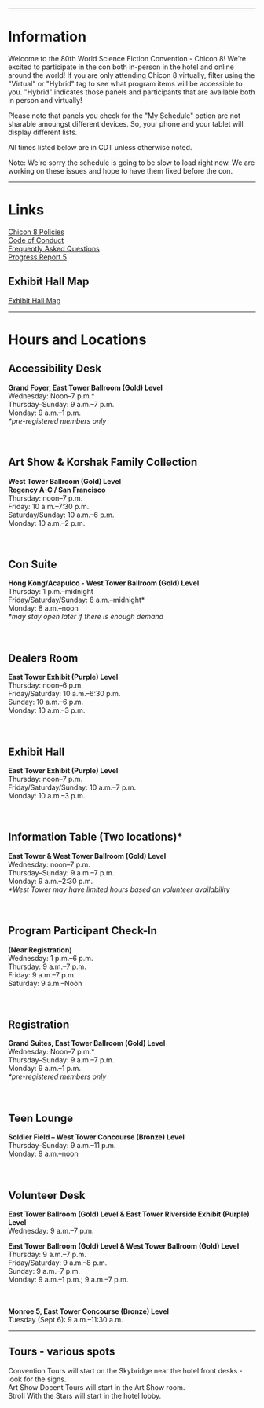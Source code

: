 
---
# Information

Welcome to the 80th World Science Fiction Convention - Chicon 8! We’re excited to participate in the con both in-person in the hotel and online around the world! If you are only attending Chicon 8 virtually, filter using the "Virtual" or "Hybrid" tag to see what program items will be accessible to you. "Hybrid" indicates those panels and participants that are available both in person and virtually!

Please note that panels you check for the "My Schedule" option are not sharable amoungst different devices. So, your phone and your tablet will display different lists.

All times listed below are in CDT unless otherwise noted.

Note: We're sorry the schedule is going to be slow to load right now. We are working on these issues and hope to have them fixed before the con.

---
# Links

[Chicon 8 Policies](https://chicon.org/home/policies/)  
[Code of Conduct](https://chicon.org/home/for-members/code-of-conduct/)  
[Frequently Asked Questions](https://chicon.org/home/about-worldcon/chicon-8-frequently-asked-questions-august-2020/)  
[Progress Report 5](https://chicon.org/wp-content/uploads/2022/08/Chicon-8-PR5.pdf)  

## Exhibit Hall Map

[Exhibit Hall Map](Exhibit_Hall.png)

---
# Hours and Locations

## Accessibility Desk
**Grand Foyer, East Tower Ballroom (Gold) Level**  
Wednesday: Noon–7 p.m.*  
Thursday–Sunday: 9 a.m.–7 p.m.  
Monday: 9 a.m.–1 p.m.  
*&ast;pre-registered members only*  
&nbsp;  
&nbsp;  
## Art Show & Korshak Family Collection
**West Tower Ballroom (Gold) Level**  
**Regency A-C / San Francisco**  
Thursday: noon–7 p.m.  
Friday: 10 a.m.–7:30 p.m.  
Saturday/Sunday: 10 a.m.–6 p.m.  
Monday: 10 a.m.–2 p.m.  
&nbsp;  
&nbsp;  
## Con Suite
**Hong Kong/Acapulco - West Tower Ballroom (Gold) Level**  
Thursday: 1 p.m.–midnight  
Friday/Saturday/Sunday: 8 a.m.–midnight*  
Monday: 8 a.m.–noon  
*&ast;may stay open later if there is enough demand*  
&nbsp;  
&nbsp;  
## Dealers Room
**East Tower Exhibit (Purple) Level**  
Thursday: noon–6 p.m.  
Friday/Saturday: 10 a.m.–6:30 p.m.  
Sunday: 10 a.m.–6 p.m.  
Monday: 10 a.m.–3 p.m.  
&nbsp;  
&nbsp;  
## Exhibit Hall
**East Tower Exhibit (Purple) Level**  
Thursday: noon–7 p.m.  
Friday/Saturday/Sunday: 10 a.m.–7 p.m.  
Monday: 10 a.m.–3 p.m.  
&nbsp;  
&nbsp;  
## Information Table (Two locations)*
**East Tower & West Tower Ballroom (Gold) Level**  
Wednesday: noon–7 p.m.  
Thursday–Sunday: 9 a.m.–7 p.m.  
Monday: 9 a.m.–2:30 p.m.  
*&ast;West Tower may have limited hours based on volunteer availability*  
&nbsp;  
&nbsp;  
## Program Participant Check-In
**(Near Registration)**  
Wednesday: 1 p.m.–6 p.m.  
Thursday: 9 a.m.–7 p.m.  
Friday: 9 a.m.–7 p.m.  
Saturday: 9 a.m.–Noon  
&nbsp;  
&nbsp;  
## Registration
**Grand Suites, East Tower Ballroom (Gold) Level**  
Wednesday: Noon–7 p.m.*  
Thursday–Sunday: 9 a.m.–7 p.m.  
Monday: 9 a.m.–1 p.m.  
*&ast;pre-registered members only*  
&nbsp;  
&nbsp;  
## Teen Lounge
**Soldier Field – West Tower Concourse (Bronze) Level**  
Thursday–Sunday: 9 a.m.–11 p.m.  
Monday: 9 a.m.–noon  
&nbsp;  
&nbsp;  
## Volunteer Desk
**East Tower Ballroom (Gold) Level & East Tower Riverside Exhibit (Purple) Level**  
Wednesday: 9 a.m.–7 p.m.  

**East Tower Ballroom (Gold) Level & West Tower Ballroom (Gold) Level**  
Thursday: 9 a.m.–7 p.m.  
Friday/Saturday: 9 a.m.–8 p.m.  
Sunday: 9 a.m.–7 p.m.  
Monday: 9 a.m.–1 p.m.; 9 a.m.–7 p.m.  
&nbsp;  
&nbsp;  

**Monroe 5, East Tower Concourse (Bronze) Level**  
Tuesday (Sept 6): 9 a.m.–11:30 a.m.  

---
## Tours - various spots

Convention Tours will start on the Skybridge near the hotel front desks - look for the signs.  
Art Show Docent Tours will start in the Art Show room.  
Stroll With the Stars will start in the hotel lobby.  




